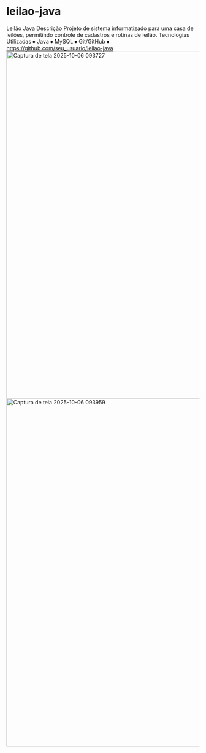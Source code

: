 # leilao-java
Leilão Java
Descrição
Projeto de sistema informatizado para uma casa de leilões, permitindo controle de cadastros e rotinas de leilão.
Tecnologias Utilizadas
⦁	Java
⦁	MySQL
⦁	Git/GitHub
⦁	https://github.com/seu_usuario/leilao-java
<img width="1908" height="904" alt="Captura de tela 2025-10-06 093727" src="https://github.com/user-attachments/assets/3ed2c396-d471-47f1-bf12-b9de71fa347f" />
<img width="1914" height="908" alt="Captura de tela 2025-10-06 093959" src="https://github.com/user-attachments/assets/adea8a4c-e2ea-49f9-8f15-f76827fac0fc" />
